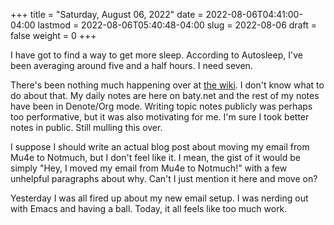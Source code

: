 +++
title = "Saturday, August 06, 2022"
date = 2022-08-06T04:41:00-04:00
lastmod = 2022-08-06T05:40:48-04:00
slug = 2022-08-06
draft = false
weight = 0
+++

I have got to find a way to get more sleep. According to Autosleep, I've been averaging around five and a half hours. I need seven.

There's been nothing much happening over at [the wiki](https://wiki.baty.net). I don't know what to do about that. My daily notes are here on baty.net and the rest of my notes have been in Denote/Org mode. Writing topic notes publicly was perhaps too performative, but it was also motivating for me. I'm sure I took better notes in public. Still mulling this over.

I suppose I should write an actual blog post about moving my email from Mu4e to Notmuch, but I don't feel like it. I mean, the gist of it would be simply "Hey, I moved my email from Mu4e to Notmuch!" with a few unhelpful paragraphs about why. Can't I just mention it here and move on?

Yesterday I was all fired up about my new email setup. I was nerding out with Emacs and having a ball. Today, it all feels like too much work.

[//]: # "Exported with love from a post written in Org mode"
[//]: # "- https://github.com/kaushalmodi/ox-hugo"
